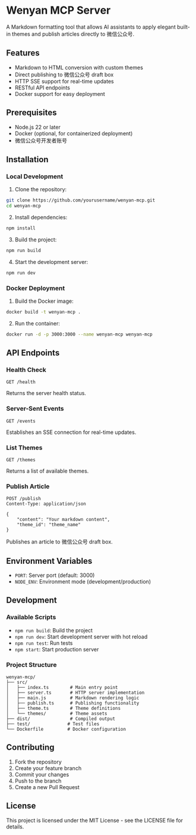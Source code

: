 # Wenyan MCP Server

A Markdown formatting tool that allows AI assistants to apply elegant built-in themes and publish articles directly to 微信公众号.

## Features

- Markdown to HTML conversion with custom themes
- Direct publishing to 微信公众号 draft box
- HTTP SSE support for real-time updates
- RESTful API endpoints
- Docker support for easy deployment

## Prerequisites

- Node.js 22 or later
- Docker (optional, for containerized deployment)
- 微信公众号开发者账号

## Installation

### Local Development

1. Clone the repository:
```bash
git clone https://github.com/yourusername/wenyan-mcp.git
cd wenyan-mcp
```

2. Install dependencies:
```bash
npm install
```

3. Build the project:
```bash
npm run build
```

4. Start the development server:
```bash
npm run dev
```

### Docker Deployment

1. Build the Docker image:
```bash
docker build -t wenyan-mcp .
```

2. Run the container:
```bash
docker run -d -p 3000:3000 --name wenyan-mcp wenyan-mcp
```

## API Endpoints

### Health Check
```
GET /health
```
Returns the server health status.

### Server-Sent Events
```
GET /events
```
Establishes an SSE connection for real-time updates.

### List Themes
```
GET /themes
```
Returns a list of available themes.

### Publish Article
```
POST /publish
Content-Type: application/json

{
    "content": "Your markdown content",
    "theme_id": "theme_name"
}
```
Publishes an article to 微信公众号 draft box.

## Environment Variables

- `PORT`: Server port (default: 3000)
- `NODE_ENV`: Environment mode (development/production)

## Development

### Available Scripts

- `npm run build`: Build the project
- `npm run dev`: Start development server with hot reload
- `npm run test`: Run tests
- `npm start`: Start production server

### Project Structure

```
wenyan-mcp/
├── src/
│   ├── index.ts        # Main entry point
│   ├── server.ts       # HTTP server implementation
│   ├── main.js         # Markdown rendering logic
│   ├── publish.ts      # Publishing functionality
│   ├── theme.ts        # Theme definitions
│   └── themes/         # Theme assets
├── dist/               # Compiled output
├── test/              # Test files
└── Dockerfile         # Docker configuration
```

## Contributing

1. Fork the repository
2. Create your feature branch
3. Commit your changes
4. Push to the branch
5. Create a new Pull Request

## License

This project is licensed under the MIT License - see the LICENSE file for details.
